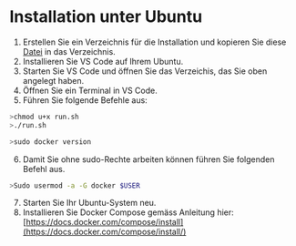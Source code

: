 # Installation unter Ubuntu

1. Erstellen Sie ein Verzeichnis für die Installation und kopieren Sie diese [Datei](https://github.com/IneichenEdulu/DockerInstUbuntu/blob/main/run.sh) in das Verzeichnis.
2. Installieren Sie VS Code auf Ihrem Ubuntu.
3. Starten Sie VS Code und öffnen Sie das Verzeichis, das Sie oben angelegt haben.
4. Öffnen Sie ein Terminal in VS Code.
5. Führen Sie folgende Befehle aus:

```Bash
>chmod u+x run.sh
>./run.sh

>sudo docker version
```

6. Damit Sie ohne sudo-Rechte arbeiten können führen Sie folgenden Befehl aus.

```Bash
>Sudo usermod -a -G docker $USER
```

7. Starten Sie Ihr Ubuntu-System neu.
8. Installieren Sie Docker Compose gemäss Anleitung hier: [https://docs.docker.com/compose/install](https://docs.docker.com/compose/install/)
